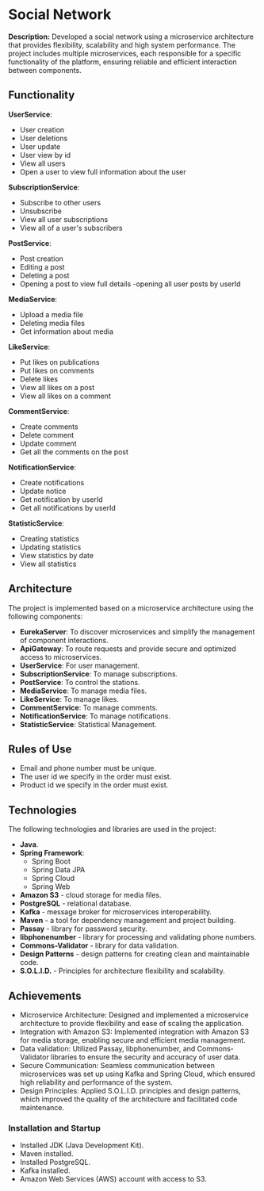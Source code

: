 
# Social Network

**Description:** Developed a social network using a microservice architecture that provides flexibility, scalability and high system performance. The project includes multiple microservices, each responsible for a specific functionality of the platform, ensuring reliable and efficient interaction between components.

## Functionality
**UserService**: 
   - User creation
   - User deletions
   - User update
   - User view by id
   - View all users
   - Open a user to view full information about the user
     
**SubscriptionService**:
   - Subscribe to other users
   - Unsubscribe
   - View all user subscriptions
   - View all of a user's subscribers
     
**PostService**:
   - Post creation
   - Editing a post
   - Deleting a post
   - Opening a post to view full details
   -opening all user posts by userId

**MediaService**:
   - Upload a media file
   - Deleting media files
   - Get information about media
     
**LikeService**:
   - Put likes on publications
   - Put likes on comments
   - Delete likes
   - View all likes on a post
   - View all likes on a comment
     
**CommentService**:
   - Create comments
   - Delete comment
   - Update comment
   - Get all the comments on the post
     
**NotificationService**:
   - Create notifications
   - Update notice
   - Get notification by userId
   - Get all notifications by userId
     
**StatisticService**:
   - Creating statistics
   - Updating statistics
   - View statistics by date
   - View all statistics

## Architecture

The project is implemented based on a microservice architecture using the following components:

- **EurekaServer**: To discover microservices and simplify the management of component interactions.
- **ApiGateway**: To route requests and provide secure and optimized access to microservices.
- **UserService**: For user management.
- **SubscriptionService**: To manage subscriptions.
- **PostService**: To control the stations.
- **MediaService**: To manage media files.
- **LikeService**: To manage likes.
- **CommentService**: To manage comments.
- **NotificationService**: To manage notifications.
- **StatisticService**: Statistical Management.

## Rules of Use

- Email and phone number must be unique.
- The user id we specify in the order must exist.
- Product id we specify in the order must exist.

## Technologies

The following technologies and libraries are used in the project:

- **Java**.
- **Spring Framework**:
  - Spring Boot
  - Spring Data JPA
  - Spring Cloud
  - Spring Web
- **Amazon S3** - cloud storage for media files.
- **PostgreSQL** - relational database.
- **Kafka** - message broker for microservices interoperability.
- **Maven** - a tool for dependency management and project building.
- **Passay** - library for password security.
- **libphonenumber** - library for processing and validating phone numbers.
- **Commons-Validator** - library for data validation.
- **Design Patterns** - design patterns for creating clean and maintainable code.
- **S.O.L.I.D.** - Principles for architecture flexibility and scalability.

## Achievements
- Microservice Architecture: Designed and implemented a microservice architecture to provide flexibility and ease of scaling the application.
- Integration with Amazon S3: Implemented integration with Amazon S3 for media storage, enabling secure and efficient media management.
- Data validation: Utilized Passay, libphonenumber, and Commons-Validator libraries to ensure the security and accuracy of user data.
- Secure Communication: Seamless communication between microservices was set up using Kafka and Spring Cloud, which ensured high reliability and performance of the system.
- Design Principles: Applied S.O.L.I.D. principles and design patterns, which improved the quality of the architecture and facilitated code maintenance.

### Installation and Startup

- Installed JDK (Java Development Kit).
- Maven installed.
- Installed PostgreSQL.
- Kafka installed.
- Amazon Web Services (AWS) account with access to S3.
